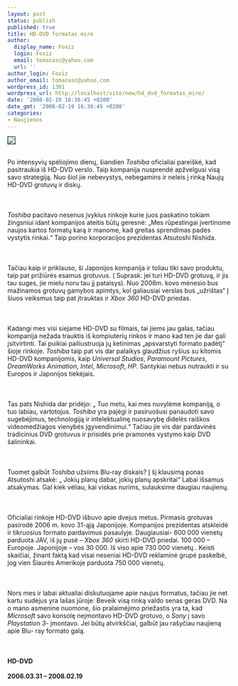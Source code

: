 ```yaml
---
layout: post
status: publish
published: true
title: HD-DVD formatas mirė
author:
  display_name: Foxiz
  login: Foxiz
  email: tomazasc@yahoo.com
  url: ''
author_login: Foxiz
author_email: tomazasc@yahoo.com
wordpress_id: 1301
wordpress_url: http://localhost/site/new/hd_dvd_formatas_mire/
date: '2008-02-19 16:36:45 +0200'
date_gmt: '2008-02-19 16:36:45 +0200'
categories:
- Naujienos
---
```

<div class="imgright"><img src="http://images.dailytech.com/nimage/7274_6969_large_5586_large_hd-a35.jpg" border="1"></div>
<p><br>Po intensyvių spėliojimo dienų, šiandien <i>Toshiba</i> oficialiai pareiškė, kad pasitraukia iš HD-DVD verslo. Taip kompanija nusprendė apžvelgusi visą savo strategiją.  Nuo šiol jie nebevystys, nebegamins ir neleis į rinką Naujų HD-DVD grotuvų ir diskų.<br />
<br><br />
<br><i>Toshiba</i> pacitavo nesenus įvykius rinkoje kurie juos paskatino tokiam žingsniui idant kompanijos ateitis būtų geresnė: „Mes rūpestingai įvertinome naujos kartos formatų karą ir manome, kad greitas sprendimas padės vystytis rinkai.“  Taip porino korporacijos prezidentas Atsutoshi Nishida.<br />
<br><br />
<br>Tačiau kaip ir priklauso, ši Japonijos kompanija ir toliau tiki savo produktu, taip pat prižiūrės esamus grotuvus. ( Suprask: jei turi HD-DVD grotuvą, ir jis tau suges, jie mielu noru tau jį pataisys). Nuo 2008m. kovo mėnesio bus mažinamos grotuvų gamybos apimtys, kol galiausiai verslas bus „užrištas“  Į šiuos veiksmus taip pat įtrauktas ir <i>Xbox 360</i> HD-DVD priedas.<br />
<br><br />
<br>Kadangi mes visi siejame HD-DVD su filmais, tai jiems jau galas, tačiau kompanija nežada trauktis iš kompiuterių rinkos ir mano kad ten jie dar gali įsitvirtinti. Tai puikiai pailiustruoja jų ketinimas „apsvarstyti formato padėtį“ šioje rinkoje. <i>Toshiba</i> taip pat vis dar palaikys glaudžius ryšius su kitomis HD-DVD kompanijomis, kaip <i>Universal Studios</i>, <i>Paramount Pictures</i>, <i>DreamWorks Animation</i>, <i>Intel</i>, <i>Microsoft</i>, <i>HP</i>. Santykiai nebus nutraukti ir su Europos ir Japonijos tiekėjais.<br />
<br><br />
<br>Tas pats Nishida dar pridėjo: „ Tuo metu, kai mes nuvylėme kompaniją, o tuo labiau, vartotojus. <i>Toshiba</i> yra pajėgi ir pasiruošusi panaudoti savo sugebėjimus, technologiją ir intelektualinę nuosavybę didelės raiškos videomedžiagos vienybės įgyvendinimui.“ Tačiau  jie vis dar pardavinės tradicinius DVD grotuvus ir prisidės prie pramonės vystymo kaip DVD šalininkai.<br />
<br><br />
<br>Tuomet galbūt <i>Toshiba</i> užsiims Blu-ray  diskais? Į šį klausimą ponas Atsutoshi atsakė: „ Jokių planų dabar, jokių planų apskritai“ Labai išsamus atsakymas. Gal kiek vėliau, kai viskas nurims, sulauksime daugiau naujienų.<br />
<br><br />
<br>Oficialiai rinkoje HD-DVD išbuvo apie dvejus metus. Pirmasis grotuvas pasirodė 2006 m. kovo 31-ąją Japonijoje. Kompanijos prezidentas atskleidė ir tikruosius formato pardavimus pasaulyje. Daugiausiai- 600 000 vienetų parduota JAV, iš jų pusė – <i>Xbox 360</i> skirti HD-DVD priedai.  100 000 – Europoje. Japonijoje – vos 30 000. Iš viso apie 730 000 vienetų.. Keisti skaičiai, žinant faktą kad visai neseniai HD-DVD reklaminė grupė paskelbė, jog vien Šiaurės Amerikoje parduota 750 000 vienetų.<br />
<br><br />
<br>Nors mes ir labai aktualiai diskutuojame apie naujus formatus, tačiau jie net kartu sudėjus yra lašas jūroje: Beveik visą rinką valdo senas geras DVD. Na o mano asmenine nuomone, šio pralaimėjimo priežastis yra ta, kad <i>Microsoft</i>  savo konsolę neįmontavo HD-DVD grotuvo, o <i>Sony</i> į savo <i>Playstation 3</i>- įmontavo. Jei būtų atvirkščiai, galbūt jau rašyčiau naujieną apie Blu- ray formato galą.<br />
<br><br />
<br><b>HD-DVD </b><br />
<br><b>2006.03.31 – 2008.02.19</b><br />
<br> </p>
